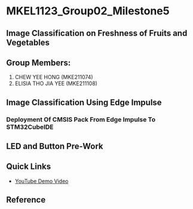 # MKEL1123_Group02_Milestone5
## Image Classification on Freshness of Fruits and Vegetables
> 

## Group Members: 
1. CHEW YEE HONG (MKE211074)
2. ELISIA THO JIA YEE (MKE211108)

## Image Classification Using Edge Impulse 

### Deployment Of CMSIS Pack From Edge Impulse To STM32CubeIDE

## LED and Button Pre-Work



## Quick Links 
* [YouTube Demo Video](https://youtu.be/jqhI_9lisJs)

## Reference ##  

 


